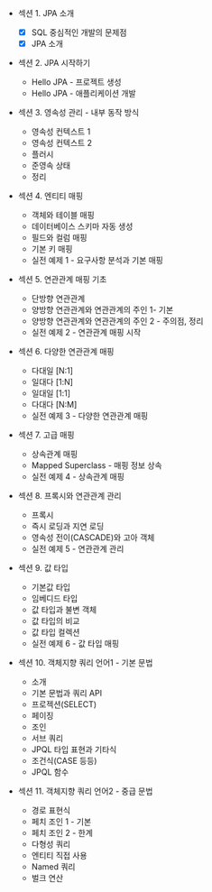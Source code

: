 - 섹션 1. JPA 소개
    -  [x] SQL 중심적인 개발의 문제점
    -  [x] JPA 소개  
    
 - 섹션 2. JPA 시작하기
    - Hello JPA - 프로젝트 생성
    - Hello JPA - 애플리케이션 개발

- 섹션 3. 영속성 관리 - 내부 동작 방식
    - 영속성 컨텍스트 1
    - 영속성 컨텍스트 2
    - 플러시
    - 준영속 상태
    - 정리
- 섹션 4. 엔티티 매핑
    - 객체와 테이블 매핑
    - 데이터베이스 스키마 자동 생성
    - 필드와 컬럼 매핑
    - 기본 키 매핑
    - 실전 예제 1 - 요구사항 분석과 기본 매핑
- 섹션 5. 연관관계 매핑 기초
    - 단방향 연관관계
    - 양방향 연관관계와 연관관계의 주인 1- 기본
    - 양방향 연관관계와 연관관계의 주인 2 - 주의점, 정리
    - 실전 예제 2 - 연관관계 매핑 시작
- 섹션 6. 다양한 연관관계 매핑
    - 다대일 [N:1]
    - 일대다 [1:N]
    - 일대일 [1:1]
    - 다대다 [N:M]
    - 실전 예제 3 - 다양한 연관관계 매핑
- 섹션 7. 고급 매핑
    - 상속관계 매핑
    - Mapped Superclass - 매핑 정보 상속
    - 실전 예제 4 - 상속관계 매핑
- 섹션 8. 프록시와 연관관계 관리
    - 프록시
    - 즉시 로딩과 지연 로딩
    - 영속성 전이(CASCADE)와 고아 객체
    - 실전 예제 5 - 연관관계 관리
- 섹션 9. 값 타입
    - 기본값 타입
    - 임베디드 타입
    - 값 타입과 불변 객체
    - 값 타입의 비교
    - 값 타입 컬렉션
    - 실전 예제 6 - 값 타입 매핑
- 섹션 10. 객체지향 쿼리 언어1 - 기본 문법
    - 소개
    - 기본 문법과 쿼리 API
    - 프로젝션(SELECT)
    - 페이징
    - 조인
    - 서브 쿼리
    - JPQL 타입 표현과 기타식
    - 조건식(CASE 등등)
    - JPQL 함수
- 섹션 11. 객체지향 쿼리 언어2 - 중급 문법
    - 경로 표현식
    - 페치 조인 1 - 기본
    - 페치 조인 2 - 한계
    - 다형성 쿼리
    - 엔티티 직접 사용
    - Named 쿼리
    - 벌크 연산